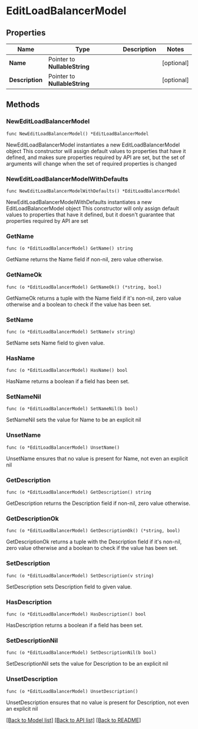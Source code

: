 # EditLoadBalancerModel

## Properties

Name | Type | Description | Notes
------------ | ------------- | ------------- | -------------
**Name** | Pointer to **NullableString** |  | [optional] 
**Description** | Pointer to **NullableString** |  | [optional] 

## Methods

### NewEditLoadBalancerModel

`func NewEditLoadBalancerModel() *EditLoadBalancerModel`

NewEditLoadBalancerModel instantiates a new EditLoadBalancerModel object
This constructor will assign default values to properties that have it defined,
and makes sure properties required by API are set, but the set of arguments
will change when the set of required properties is changed

### NewEditLoadBalancerModelWithDefaults

`func NewEditLoadBalancerModelWithDefaults() *EditLoadBalancerModel`

NewEditLoadBalancerModelWithDefaults instantiates a new EditLoadBalancerModel object
This constructor will only assign default values to properties that have it defined,
but it doesn't guarantee that properties required by API are set

### GetName

`func (o *EditLoadBalancerModel) GetName() string`

GetName returns the Name field if non-nil, zero value otherwise.

### GetNameOk

`func (o *EditLoadBalancerModel) GetNameOk() (*string, bool)`

GetNameOk returns a tuple with the Name field if it's non-nil, zero value otherwise
and a boolean to check if the value has been set.

### SetName

`func (o *EditLoadBalancerModel) SetName(v string)`

SetName sets Name field to given value.

### HasName

`func (o *EditLoadBalancerModel) HasName() bool`

HasName returns a boolean if a field has been set.

### SetNameNil

`func (o *EditLoadBalancerModel) SetNameNil(b bool)`

 SetNameNil sets the value for Name to be an explicit nil

### UnsetName
`func (o *EditLoadBalancerModel) UnsetName()`

UnsetName ensures that no value is present for Name, not even an explicit nil
### GetDescription

`func (o *EditLoadBalancerModel) GetDescription() string`

GetDescription returns the Description field if non-nil, zero value otherwise.

### GetDescriptionOk

`func (o *EditLoadBalancerModel) GetDescriptionOk() (*string, bool)`

GetDescriptionOk returns a tuple with the Description field if it's non-nil, zero value otherwise
and a boolean to check if the value has been set.

### SetDescription

`func (o *EditLoadBalancerModel) SetDescription(v string)`

SetDescription sets Description field to given value.

### HasDescription

`func (o *EditLoadBalancerModel) HasDescription() bool`

HasDescription returns a boolean if a field has been set.

### SetDescriptionNil

`func (o *EditLoadBalancerModel) SetDescriptionNil(b bool)`

 SetDescriptionNil sets the value for Description to be an explicit nil

### UnsetDescription
`func (o *EditLoadBalancerModel) UnsetDescription()`

UnsetDescription ensures that no value is present for Description, not even an explicit nil

[[Back to Model list]](../README.md#documentation-for-models) [[Back to API list]](../README.md#documentation-for-api-endpoints) [[Back to README]](../README.md)


